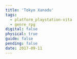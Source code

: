 ```yaml
---
title: 'Tokyo Xanadu'
tags:
  - platform_playstation-vita
  - genre_rpg
digital: false
physical: true
guide: false
pending: false
date: 2017-09-11
---
```

